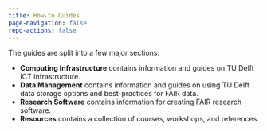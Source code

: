 ```yaml
---
title: How-to Guides
page-navigation: false
repo-actions: false
---
```


The guides are split into a few major sections:

- **Computing Infrastructure** contains information and guides on TU Delft ICT infrastructure.
- **Data Management** contains information and guides on using TU Delft data storage options and best-practices for FAIR data. 
- **Research Software** contains information for creating FAIR research software.
- **Resources** contains a collection of courses, workshops, and references.


